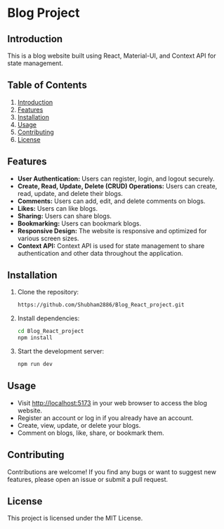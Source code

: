 # Blog Project

## Introduction
This is a blog website built using React, Material-UI, and Context API for state management.

## Table of Contents
1. [Introduction](#introduction)
2. [Features](#features)
3. [Installation](#installation)
4. [Usage](#usage)
5. [Contributing](#contributing)
6. [License](#license)

## Features
- **User Authentication:** Users can register, login, and logout securely.
- **Create, Read, Update, Delete (CRUD) Operations:** Users can create, read, update, and delete their blogs.
- **Comments:** Users can add, edit, and delete comments on blogs.
- **Likes:** Users can like blogs.
- **Sharing:** Users can share blogs.
- **Bookmarking:** Users can bookmark blogs.
- **Responsive Design:** The website is responsive and optimized for various screen sizes.
- **Context API:** Context API is used for state management to share authentication and other data throughout the application.

## Installation
1. Clone the repository:
    ```bash
   https://github.com/Shubham2886/Blog_React_project.git
    ```

2. Install dependencies:
    ```bash
    cd Blog_React_project
    npm install
    ```

3. Start the development server:
    ```bash
    npm run dev
    ```

## Usage
- Visit [http://localhost:5173](http://localhost:3000) in your web browser to access the blog website.
- Register an account or log in if you already have an account.
- Create, view, update, or delete your blogs.
- Comment on blogs, like, share, or bookmark them.

## Contributing
Contributions are welcome! If you find any bugs or want to suggest new features, please open an issue or submit a pull request.

## License
This project is licensed under the MIT License.
